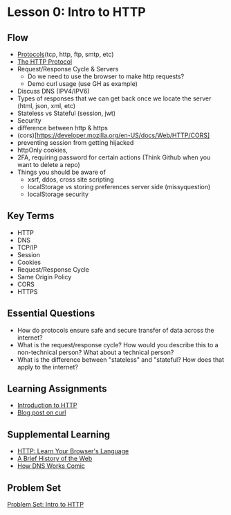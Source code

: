 # Lesson 0: Intro to HTTP

## Flow

- [Protocols](https://developer.mozilla.org/en-US/docs/Glossary/Protocol)(tcp, http, ftp, smtp, etc)
- [The HTTP Protocol](https://developer.mozilla.org/en-US/docs/Web/HTTP/Overview)
- Request/Response Cycle & Servers
  - Do we need to use the browser to make http requests?
  - Demo curl usage (use GH as example)
- Discuss DNS (IPV4/IPV6)
- Types of responses that we can get back once we locate the server (html, json, xml, etc)
- Stateless vs Stateful (session, jwt)
- Security
- difference between http & https
- (cors)[https://developer.mozilla.org/en-US/docs/Web/HTTP/CORS]
- preventing session from getting hijacked
- httpOnly cookies,
- 2FA, requiring password for certain actions (Think Github when you want to delete a repo)
- Things you should be aware of
  - xsrf, ddos, cross site scripting
  - localStorage vs storing preferences server side (missyquestion)
  - localStorage security

## Key Terms

- HTTP
- DNS
- TCP/IP
- Session
- Cookies
- Request/Response Cycle
- Same Origin Policy
- CORS
- HTTPS

## Essential Questions

- How do protocols ensure safe and secure transfer of data across the internet?
- What is the request/response cycle? How would you describe this to a non-technical person? What about a technical person?
- What is the difference between "stateless" and "stateful? How does that apply to the internet?

## Learning Assignments

- [Introduction to HTTP](https://launchschool.com/books/http)
- [Blog post on curl](https://www.networkworld.com/article/2992017/the-joy-of-curl.html)

## Supplemental Learning

- [HTTP: Learn Your Browser's Language](<https://marcy-lab-school.s3.us-east-2.amazonaws.com/http-zine+(2).pdf>)
- [A Brief History of the Web](https://www.w3.org/History.html)
- [How DNS Works Comic](https://howdns.works/ep2/)

## Problem Set

[Problem Set: Intro to HTTP](https://github.com/The-Marcy-Lab-School/problem-set-6_0)

